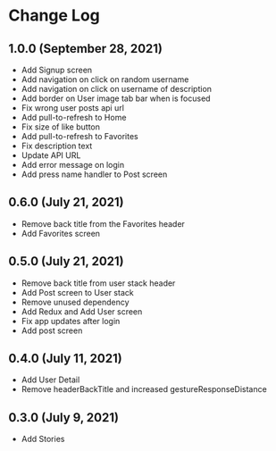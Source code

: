 # Change Log

## 1.0.0 (September 28, 2021)

- Add Signup screen
- Add navigation on click on random username
- Add navigation on click on username of description
- Add border on User image tab bar when is focused
- Fix wrong user posts api url
- Add pull-to-refresh to Home
- Fix size of like button
- Add pull-to-refresh to Favorites
- Fix description text
- Update API URL
- Add error message on login
- Add press name handler to Post screen

## 0.6.0 (July 21, 2021)

- Remove back title from the Favorites header
- Add Favorites screen

## 0.5.0 (July 21, 2021)

- Remove back title from user stack header
- Add Post screen to User stack
- Remove unused dependency
- Add Redux and Add User screen
- Fix app updates after login
- Add post screen

## 0.4.0 (July 11, 2021)

- Add User Detail
- Remove headerBackTitle and increased gestureResponseDistance

## 0.3.0 (July 9, 2021)

- Add Stories
